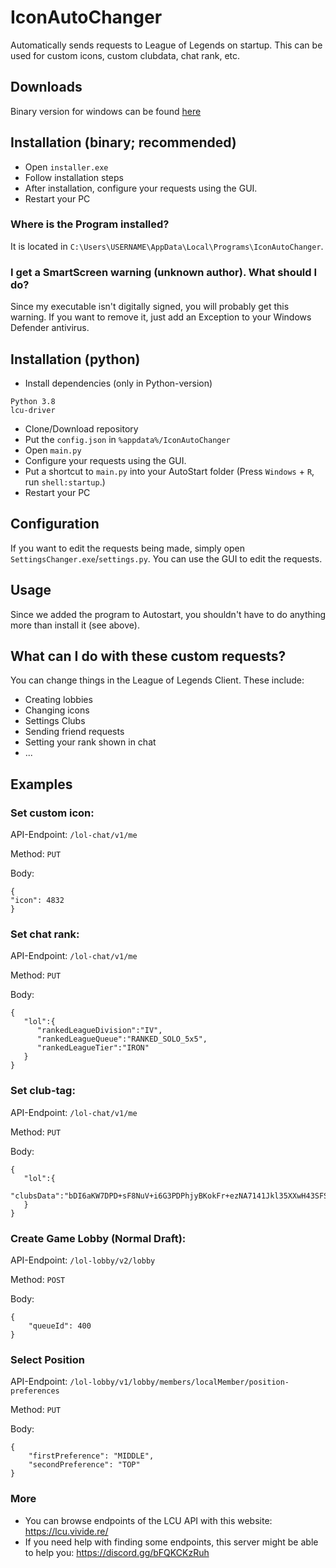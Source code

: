 # IconAutoChanger
Automatically sends requests to League of Legends on startup. This can be used for custom icons, custom clubdata, chat rank, etc. 
## Downloads
Binary version for windows can be found [here](https://github.com/Kuuhhl/IconAutoChanger/releases/)
## Installation (binary; recommended)
* Open `installer.exe`
* Follow installation steps
* After installation, configure your requests using the GUI.
* Restart your PC
### Where is the Program installed?
It is located in `C:\Users\USERNAME\AppData\Local\Programs\IconAutoChanger`.
### I get a SmartScreen warning (unknown author). What should I do?
Since my executable isn't digitally signed, you will probably get this warning. If you want to remove it, just add an Exception to your Windows Defender antivirus.

## Installation (python)
* Install dependencies (only in Python-version)
```
Python 3.8
lcu-driver
```
* Clone/Download repository
* Put the `config.json` in `%appdata%/IconAutoChanger`
* Open `main.py`
* Configure your requests using the GUI.
* Put a shortcut to `main.py` into your AutoStart folder (Press `Windows` + `R`, run `shell:startup`.)
* Restart your PC
## Configuration
If you want to edit the requests being made, simply open `SettingsChanger.exe`/`settings.py`. You can use the GUI to edit the requests.
## Usage
Since we added the program to Autostart, you shouldn't have to do anything more than install it (see above).
## What can I do with these custom requests?
You can change things in the League of Legends Client. These include:
* Creating lobbies
* Changing icons
* Settings Clubs
* Sending friend requests
* Setting your rank shown in chat
* ...
## Examples
### Set custom icon:

API-Endpoint: `/lol-chat/v1/me`

Method: `PUT`

Body:
```
{
"icon": 4832
}
```
### Set chat rank:

API-Endpoint: `/lol-chat/v1/me`

Method: `PUT`

Body:
```
{
   "lol":{
      "rankedLeagueDivision":"IV",
      "rankedLeagueQueue":"RANKED_SOLO_5x5",
      "rankedLeagueTier":"IRON"
   }
}
```
### Set club-tag:

API-Endpoint: `/lol-chat/v1/me`

Method: `PUT`

Body:
```
{
   "lol":{
      "clubsData":"bDI6aKW7DPD+sF8NuV+i6G3PDPhjyBKokFr+ezNA7141Jkl35XXwH43SFSC2q5D0mE5Yl4RibZzfaPGeWhcthdYm5fP+xB23+xsVQzHL5W9TjnVaDD40aZiCUEn3+GY5rP1xoI8Xw4e04XZZFKH+n2VCzuhXpUI3IgYC9TQJmWo="
   }
}
```
### Create Game Lobby (Normal Draft):

API-Endpoint: `/lol-lobby/v2/lobby`

Method: `POST`

Body:
```
{
    "queueId": 400
}
```
### Select Position

API-Endpoint: `/lol-lobby/v1/lobby/members/localMember/position-preferences`

Method: `PUT`

Body:
```
{
    "firstPreference": "MIDDLE",
    "secondPreference": "TOP"
}
```
### More
* You can browse endpoints of the LCU API with this website: https://lcu.vivide.re/
* If you need help with finding some endpoints, this server might be able to help you: https://discord.gg/bFQKCKzRuh 
